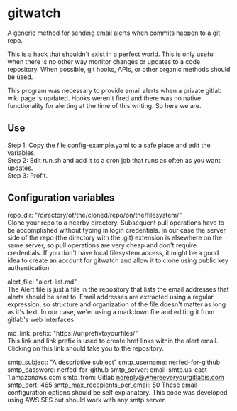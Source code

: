 # gitwatch
A generic method for sending email alerts when commits happen to a git repo.

This is a hack that shouldn't exist in a perfect world. This is only useful
when there is no other way monitor changes or updates to a code repository.
When possible, git hooks, APIs, or other organic methods should be used.

This program was necessary to provide email alerts when a private gitlab wiki
page is updated. Hooks weren't fired and there was no native functionality
for alerting at the time of this writing. So here we are.

## Use
Step 1: Copy the file config-example.yaml to a safe place and edit the variables.  
Step 2: Edit run.sh and add it to a cron job that runs as often as you want updates.   
Step 3: Profit.

## Configuration variables

repo_dir: "/directory/of/the/cloned/repo/on/the/filesystem/"  
Clone your repo to a nearby directory. Subsequent pull operations have to
be accomplished without typing in login credentials. In our case the server
side of the repo (the directory with the .git) extension is elsewhere on the
same server, so pull operations are very cheap and don't require credentials. If
you don't have local filesystem access, it might be a good idea to create an
account for gitwatch and allow it to clone using public key authentication.

alert_file: "alert-list.md"  
The Alert file is just a file in the repository that lists the email addresses
that alerts should be sent to. Email addresses are extracted using a regular
expression, so structure and organization of the file doesn't matter as long
as it's text. In our case, we'er using a markdown file and editing it from
gitlab's web interfaces.

md_link_prefix: "https://urlprefixtoyourfiles/"  
This link and link prefix is used to create href links within the alert email.
Clicking on this link should take you to the repository.

smtp_subject: "A descriptive subject"
smtp_username: nerfed-for-github
smtp_password: nerfed-for-github
smtp_server: email-smtp.us-east-1.amazonaws.com
smtp_from: Gitlab <noreply@whereeveryourgitlabis.com>
smtp_port: 465
smtp_max_recepients_per_email: 50
These email configuration options should be self explanatory. This code was
developed using AWS SES but should work with any smtp server.
